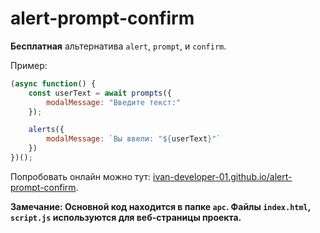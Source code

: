 # alert-prompt-confirm
**Бесплатная** альтернатива `alert`, `prompt`, и `confirm`.

Пример:

```javascript
(async function() {
    const userText = await prompts({
        modalMessage: "Введите текст:"
    });

    alerts({
        modalMessage: `Вы ввели: "${userText}"`
    })
})();
```

Попробовать онлайн можно тут: [ivan-developer-01.github.io/alert-prompt-confirm](https://ivan-developer-01.github.io/alert-prompt-confirm/).

**Замечание: Основной код находится в папке `apc`. Файлы `index.html`, `script.js` используются для веб-страницы проекта.**
